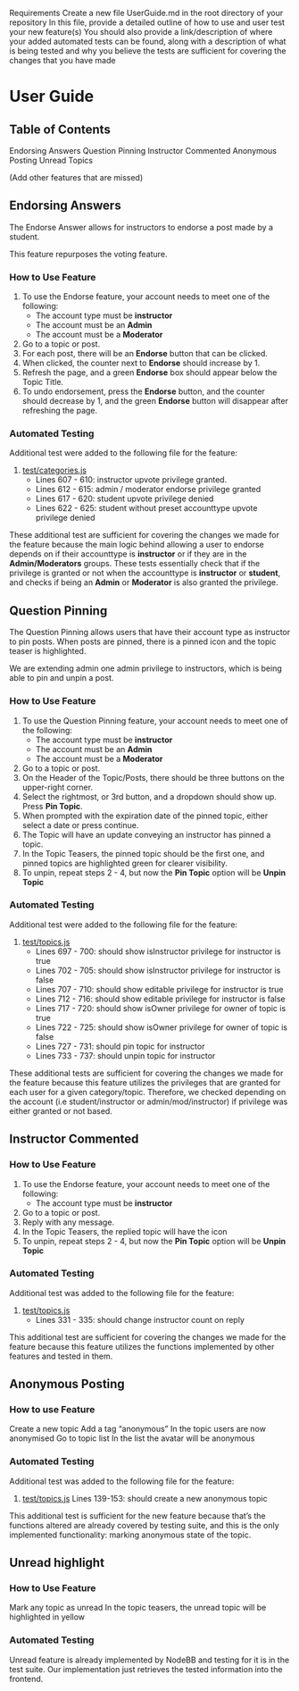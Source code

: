 Requirements
Create a new file UserGuide.md in the root directory of your repository
In this file, provide a detailed outline of how to use and user test your new feature(s)
You should also provide a link/description of where your added automated tests can be found, along with a description of what is being tested and why you believe the tests are sufficient for covering the changes that you have made

# User Guide

## Table of Contents

Endorsing Answers
Question Pinning
Instructor Commented
Anonymous Posting
Unread Topics

(Add other features that are missed)

## Endorsing Answers

The Endorse Answer allows for instructors to endorse a post made by a student.

This feature repurposes the voting feature.

### How to Use Feature

1. To use the Endorse feature, your account needs to meet one of the following:
    - The account type must be **instructor**
    - The account must be an **Admin**
    - The account must be a **Moderator**
2. Go to a topic or post.
3. For each post, there will be an **Endorse** button that can be clicked.
4. When clicked, the counter next to **Endorse** should increase by 1. 
5. Refresh the page, and a green **Endorse** box should appear below the Topic Title.
6. To undo endorsement, press the **Endorse** button, and the counter should decrease by 1, and the green **Endorse** button will disappear after refreshing the page.

### Automated Testing

Additional test were added to the following file for the feature:
1. [test/categories.js](fall23-nodebb-debugdragons/test/categories.js)
    - Lines 607 - 610: instructor upvote privilege granted.
    - Lines 612 - 615: admin / moderator endorse privilege granted
    - Lines 617 - 620: student upvote privilege denied
    - Lines 622 - 625: student without preset accounttype upvote privilege denied

These additional test are sufficient for covering the changes we made for the feature because
the main logic behind allowing a user to endorse depends on if their accounttype is **instructor** or if they are in the **Admin/Moderators** groups. These tests essentially check that if the privilege is granted or not when the accounttype is **instructor** or **student**, and checks if being an **Admin** or **Moderator** is also granted the privilege.

## Question Pinning

The Question Pinning allows users that have their account type as instructor to pin posts. When posts are pinned, there is a pinned icon and the topic teaser is highlighted.

We are extending admin one admin privilege to instructors, which is being able to pin and unpin a post.

### How to Use Feature
1. To use the Question Pinning feature, your account needs to meet one of the following:
    - The account type must be **instructor**
    - The account must be an **Admin**
    - The account must be a **Moderator**
2. Go to a topic or post.
3. On the Header of the Topic/Posts, there should be three buttons on the upper-right corner. 
4. Select the rightmost, or 3rd button, and a dropdown should show up. Press **Pin Topic**.
5. When prompted with the expiration date of the pinned topic, either select a date or press continue.
6. The Topic will have an update conveying an instructor has pinned a topic.
7. In the Topic Teasers, the pinned topic should be the first one, and pinned topics are highlighted green for clearer visibility.
8. To unpin, repeat steps 2 - 4, but now the **Pin Topic** option will be **Unpin Topic**

### Automated Testing

Additional test were added to the following file for the feature:
1. [test/topics.js](fall23-nodebb-debugdragons/test/topics.js)
    - Lines 697 - 700: should show isInstructor privilege for instructor is true
    - Lines 702 - 705: should show isInstructor privilege for instructor is false
    - Lines 707 - 710: should show editable privilege for instructor is true
    - Lines 712 - 716: should show editable privilege for instructor is false
    - Lines 717 - 720: should show isOwner privilege for owner of topic is true
    - Lines 722 - 725: should show isOwner privilege for owner of topic is false
    - Lines 727 - 731: should pin topic for instructor
    - Lines 733 - 737: should unpin topic for instructor

These additional tests are sufficient for covering the changes we made for the feature because this feature utilizes the privileges that are granted for each user for a given category/topic. Therefore, we checked depending on the account (i.e student/instructor or admin/mod/instructor) if privilege was either granted or not based.

## Instructor Commented

### How to Use Feature
1. To use the Endorse feature, your account needs to meet one of the following:
    - The account type must be **instructor**
2. Go to a topic or post.
3. Reply with any message.
7. In the Topic Teasers, the replied topic will have the icon
8. To unpin, repeat steps 2 - 4, but now the **Pin Topic** option will be **Unpin Topic**

### Automated Testing

Additional test was added to the following file for the feature:
1. [test/topics.js](fall23-nodebb-debugdragons/test/topics.js)
    - Lines 331 - 335:  should change instructor count on reply

This additional test are sufficient for covering the changes we made for the feature because
this feature utilizes the functions implemented by other features and tested in them.

## Anonymous Posting

### How to use Feature
Create a new topic
Add a tag “anonymous”
In the topic users are now anonymised
Go to topic list
In the list the avatar will be anonymous

### Automated Testing

Additional test was added to the following file for the feature:
1. [test/topics.js](fall23-nodebb-debugdragons/test/topics.js)
Lines 139-153: should create a new anonymous topic

This additional test is sufficient for the new feature because that’s the functions altered are already covered by testing suite, and this is the only implemented functionality: marking anonymous state of the topic.

## Unread highlight

### How to Use Feature
Mark any topic as unread
In the topic teasers, the unread topic will be highlighted in yellow

### Automated Testing

Unread feature is already  implemented by NodeBB and testing for it is in the test suite. Our implementation just retrieves the tested information into the frontend. 

